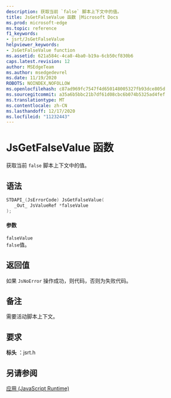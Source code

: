 ```yaml
---
description: 获取当前 `false` 脚本上下文中的值。
title: JsGetFalseValue 函数 |Microsoft Docs
ms.prod: microsoft-edge
ms.topic: reference
f1_keywords:
- jsrt/JsGetFalseValue
helpviewer_keywords:
- JsGetFalseValue function
ms.assetid: 621a584c-4ca8-4ba0-b19a-6cb50cf830b6
caps.latest.revision: 12
author: MSEdgeTeam
ms.author: msedgedevrel
ms.date: 11/19/2020
ROBOTS: NOINDEX,NOFOLLOW
ms.openlocfilehash: c87ad969fc7547f4d650148005327fb93dce805d
ms.sourcegitcommit: a35a6b5bbc21b7df61d08cbc6b074b5325ad4fef
ms.translationtype: MT
ms.contentlocale: zh-CN
ms.lasthandoff: 12/17/2020
ms.locfileid: "11232443"
---
```

# JsGetFalseValue 函数

获取当前 `false` 脚本上下文中的值。  
  
## 语法  
  
```cpp  
STDAPI_(JsErrorCode) JsGetFalseValue(  
   _Out_ JsValueRef *falseValue  
);  
```  
  
#### 参数  
 `falseValue`  
 `false`值。  
  
## 返回值  
 如果 `JsNoError` 操作成功，则代码，否则为失败代码。  
  
## 备注  
 需要活动脚本上下文。  
  
## 要求  
 **标头** ：jsrt.h  
  
## 另请参阅  
 [应用 (JavaScript Runtime)](../chakra-hosting/reference-javascript-runtime.md)
